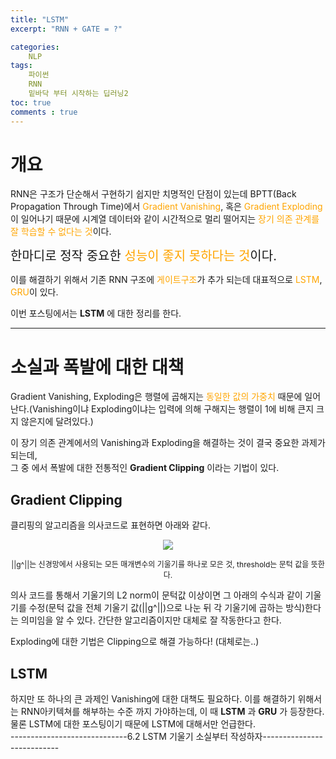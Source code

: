 ```yaml
---
title: "LSTM"
excerpt: "RNN + GATE = ?"

categories:
    NLP
tags:
    파이썬
    RNN
    밑바닥 부터 시작하는 딥러닝2
toc: true
comments : true
---
```


# 개요  
RNN은 구조가 단순해서 구현하기 쉽지만 치명적인 단점이 있는데 BPTT(Back Propagation Through Time)에서  <span style ="color: orange">Gradient Vanishing</span>, 혹은 <span style ="color: orange">Gradient Exploding</span>이 일어나기 때문에 시계열 데이터와 같이 시간적으로 멀리 떨어지는 <span style = "color : orange"> 장기 의존 관계를 잘 학습할 수 없다는 것</span>이다.  

<span style = "font-size : 20px">한마디로 정작 중요한 <span style ="color: orange">성능이 좋지 못하다는 것</span>이다.  </span>


이를 해결하기 위해서 기존 RNN 구조에 <span style ="color: orange">게이트구조</span>가 추가 되는데 대표적으로 <span style ="color: orange">LSTM</span>, <span style ="color: orange">GRU</span>이 있다.  

이번 포스팅에서는 __LSTM__ 에 대한 정리를 한다.  

-------------------------------------

# 소실과 폭발에 대한 대책  
Gradient Vanishing, Exploding은 행렬에 곱해지는 <span style = "color : orange">동일한 값의 가중치</span> 때문에 일어난다.(Vanishing이냐 Exploding이냐는 입력에 의해 구해지는 행렬이 1에 비해 큰지 크지 않은지에 달려있다.)  

이 장기 의존 관계에서의 Vanishing과 Exploding을 해결하는 것이 결국 중요한 과제가 되는데,  
그 중 에서 폭발에 대한 전통적인 __Gradient Clipping__ 이라는 기법이 있다.   

## Gradient Clipping  

클리핑의 알고리즘을 의사코드로 표현하면 아래와 같다.  

<p align = "center"><img src = "../../assets/images/LSTM/Clipping_seudo.jpg"></p>  

<p align = "center"><span style = "font-size : 12px">||g^||는 신경망에서 사용되는 모든 매개변수의 기울기를 하나로 모은 것, threshold는 문턱 값을 뜻한다.</span>
</p>  
  

의사 코드를 통해서 기울기의 L2 norm이 문턱값 이상이면 그 아래의 수식과 같이 기울기를 수정(문턱 값을 전체 기울기 값(\|\|g^\|\|)으로 나눈 뒤 각 기울기에 곱하는 방식)한다는 의미임을 알 수 있다. 간단한 알고리즘이지만 대체로 잘 작동한다고 한다.  

Exploding에 대한 기법은 Clipping으로 해결 가능하다! (대체로는..)  

## LSTM
하지만 또 하나의 큰 과제인 Vanishing에 대한 대책도 필요하다. 이를 해결하기 위해서는 RNN아키텍쳐를 해부하는 수준 까지 가야하는데, 이 때 __LSTM__ 과 __GRU__ 가 등장한다. 물론 LSTM에 대한 포스팅이기 때문에 LSTM에 대해서만 언급한다.  
-----------------------------6.2 LSTM 기울기 소실부터 작성하자---------------------------











